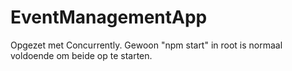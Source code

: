 # EventManagementApp

Opgezet met Concurrently. Gewoon "npm start" in root is normaal voldoende om beide op te starten.
